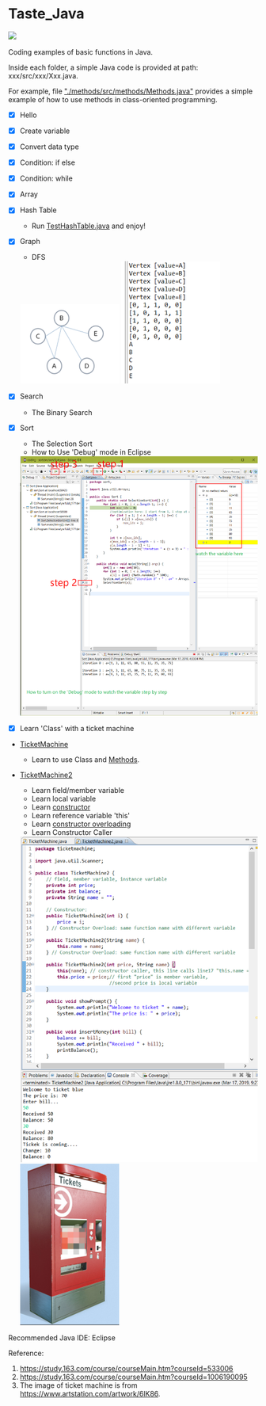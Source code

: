 # Taste_Java
<img src="https://www.cloudbalkan.com/wp-content/uploads/2018/09/58480979cef1014c0b5e4901.png " width = 100>

Coding examples of basic functions in Java.

Inside each folder,  a simple Java code is provided at path: xxx/src/xxx/Xxx.java.

For example, file ["./methods/src/methods/Methods.java"](https://github.com/dxc33linger/Taste_Java/blob/master/methods/src/methods/Methods.java) provides a simple example of how to use methods in class-oriented programming. 


- [x] Hello
- [x] Create variable
- [x] Convert data type
- [x] Condition: if else
- [x] Condition: while
- [x] Array
- [x] Hash Table
    * Run [TestHashTable.java](https://github.com/dxc33linger/Taste_Java/blob/master/Hash/src/Hash/TestHashTable.java) and enjoy!
- [x] Graph
    * DFS
     <img src="https://github.com/dxc33linger/Taste_Java/blob/master/graph/Snipaste_2019-03-13_22-26-23.png" width = 200>
     <img src="https://github.com/dxc33linger/Taste_Java/blob/master/graph/Snipaste_2019-03-14_00-07-13.png" width = 200>
- [x] Search
    * The Binary Search   
- [x] Sort
    * The Selection Sort
    * How to Use 'Debug' mode in Eclipse 
    
    <img src="https://github.com/dxc33linger/Taste_Java/blob/master/sort/Snipaste_2019-03-17_16-37-14.png" width = 600>
    
- [x] Learn 'Class' with a ticket machine

* [TicketMachine](https://github.com/dxc33linger/Taste_Java/blob/master/ticketmachine/src/ticketmachine/TicketMachine.java)
    * Learn to use Class and [Methods](https://www.geeksforgeeks.org/methods-in-java/). 
    
* [TicketMachine2](https://github.com/dxc33linger/Taste_Java/blob/master/ticketmachine/src/ticketmachine/TicketMachine2.java)      
 
    * Learn field/member variable
    * Learn local variable
    * Learn [constructor](https://www.geeksforgeeks.org/constructors-in-java/)
    * Learn reference variable 'this'
    * Learn [constructor overloading](https://beginnersbook.com/2013/05/constructor-overloading/)
    * Learn Constructor Caller
    
    <img src="https://github.com/dxc33linger/Taste_Java/blob/master/ticketmachine/Snipaste_2019-03-17_21-51-42.png" width = 600>
    <img src="https://github.com/dxc33linger/Taste_Java/blob/master/ticketmachine/Snipaste_2019-03-17_18-04-22.png" width = 200>




Recommended Java IDE: Eclipse







Reference:
1. https://study.163.com/course/courseMain.htm?courseId=533006
2. https://study.163.com/course/courseMain.htm?courseId=1006190095
3. The image of ticket machine is from https://www.artstation.com/artwork/6lK86.
